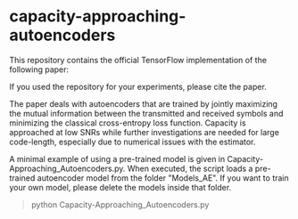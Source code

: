 # capacity-approaching-autoencoders
This repository contains the official TensorFlow implementation of the following paper:

If you used the repository for your experiments, please cite the paper.

The paper deals with autoencoders that are trained by jointly maximizing the mutual information between the transmitted and received symbols and minimizing the classical cross-entropy loss function. Capacity is approached at low SNRs while further investigations are needed for large code-length, especially due to numerical issues with the estimator. 

A minimal example of using a pre-trained model is given in Capacity-Approaching_Autoencoders.py. When executed, the script loads a pre-trained autoencoder model from the folder "Models_AE". If you want to train your own model, please delete the models inside that folder.

> python Capacity-Approaching_Autoencoders.py
